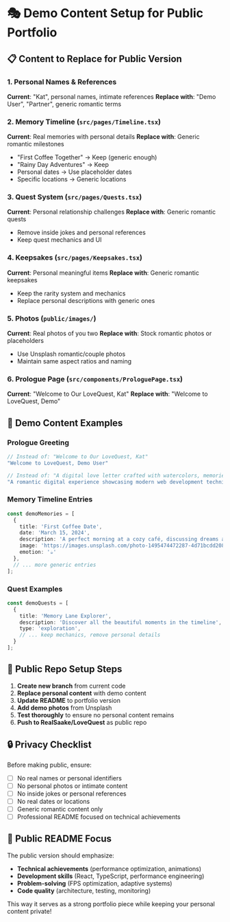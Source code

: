 # 🎭 Demo Content Setup for Public Portfolio

## 📋 Content to Replace for Public Version

### 1. Personal Names & References
**Current**: "Kat", personal names, intimate references
**Replace with**: "Demo User", "Partner", generic romantic terms

### 2. Memory Timeline (`src/pages/Timeline.tsx`)
**Current**: Real memories with personal details
**Replace with**: Generic romantic milestones
- "First Coffee Together" → Keep (generic enough)
- "Rainy Day Adventures" → Keep
- Personal dates → Use placeholder dates
- Specific locations → Generic locations

### 3. Quest System (`src/pages/Quests.tsx`)
**Current**: Personal relationship challenges
**Replace with**: Generic romantic quests
- Remove inside jokes and personal references
- Keep quest mechanics and UI

### 4. Keepsakes (`src/pages/Keepsakes.tsx`)
**Current**: Personal meaningful items
**Replace with**: Generic romantic keepsakes
- Keep the rarity system and mechanics
- Replace personal descriptions with generic ones

### 5. Photos (`public/images/`)
**Current**: Real photos of you two
**Replace with**: Stock romantic photos or placeholders
- Use Unsplash romantic/couple photos
- Maintain same aspect ratios and naming

### 6. Prologue Page (`src/components/ProloguePage.tsx`)
**Current**: "Welcome to Our LoveQuest, Kat"
**Replace with**: "Welcome to LoveQuest, Demo"

## 🎨 Demo Content Examples

### Prologue Greeting
```typescript
// Instead of: "Welcome to Our LoveQuest, Kat"
"Welcome to LoveQuest, Demo User"

// Instead of: "A digital love letter crafted with watercolors, memories, and endless affection 💕"
"A romantic digital experience showcasing modern web development techniques 💕"
```

### Memory Timeline Entries
```typescript
const demoMemories = [
  {
    title: 'First Coffee Date',
    date: 'March 15, 2024',
    description: 'A perfect morning at a cozy café, discussing dreams and sharing laughs over steaming cups.',
    image: 'https://images.unsplash.com/photo-1495474472287-4d71bcdd2085?w=400&h=300&fit=crop',
    emotion: '☕'
  },
  // ... more generic entries
];
```

### Quest Examples
```typescript
const demoQuests = [
  {
    title: 'Memory Lane Explorer',
    description: 'Discover all the beautiful moments in the timeline',
    type: 'exploration',
    // ... keep mechanics, remove personal details
  }
];
```

## 🚀 Public Repo Setup Steps

1. **Create new branch** from current code
2. **Replace personal content** with demo content
3. **Update README** to portfolio version
4. **Add demo photos** from Unsplash
5. **Test thoroughly** to ensure no personal content remains
6. **Push to RealSaake/LoveQuest** as public repo

## 🔒 Privacy Checklist

Before making public, ensure:
- [ ] No real names or personal identifiers
- [ ] No personal photos or intimate content
- [ ] No inside jokes or personal references
- [ ] No real dates or locations
- [ ] Generic romantic content only
- [ ] Professional README focused on technical achievements

## 📝 Public README Focus

The public version should emphasize:
- **Technical achievements** (performance optimization, animations)
- **Development skills** (React, TypeScript, performance engineering)
- **Problem-solving** (FPS optimization, adaptive systems)
- **Code quality** (architecture, testing, monitoring)

This way it serves as a strong portfolio piece while keeping your personal content private!